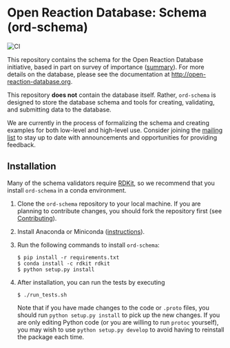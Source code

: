 # Open Reaction Database: Schema (ord-schema)

![CI](https://github.com/Open-Reaction-Database/ord-schema/workflows/CI/badge.svg?branch=master)

This repository contains the schema for the Open Reaction Database initiative, based in part on survey of importance ([summary](https://docs.google.com/spreadsheets/d/1waPzYvDKlb6TAwgsM7bLc7dhZnJ8G-WtVxJSlMhiVK0/edit)). For more details on the database, please see the documentation at http://open-reaction-database.org.

This repository __does not__ contain the database itself. Rather, `ord-schema` is designed to store the database schema and tools for creating, validating, and submitting data to the database.

We are currently in the process of formalizing the schema and creating examples for both low-level and high-level use. Consider joining the [mailing list](https://groups.google.com/forum/#!members/open-reaction-database) to stay up to date with announcements and opportunities for providing feedback.

## Installation

Many of the schema validators require [RDKit](https://github.com/rdkit/rdkit), so we recommend that you 
install `ord-schema` in a conda environment.

1. Clone the `ord-schema` repository to your local machine. If you are planning to contribute changes,
   you should fork the repository first
   (see [Contributing](https://github.com/Open-Reaction-Database/ord-schema/blob/master/CONTRIBUTING.md)).
1. Install Anaconda or Miniconda ([instructions](https://docs.conda.io/projects/conda/en/latest/user-guide/install/)).
1. Run the following commands to install `ord-schema`:

   ```shell
   $ pip install -r requirements.txt
   $ conda install -c rdkit rdkit
   $ python setup.py install
   ```

1. After installation, you can run the tests by executing

   ```shell
   $ ./run_tests.sh
   ```

   Note that if you have made changes to the code or `.proto` files, you should run `python setup.py install` to pick
   up the new changes. If you are only editing Python code (or you are willing to run `protoc` yourself), you may wish
   to use `python setup.py develop` to avoid having to reinstall the package each time.
